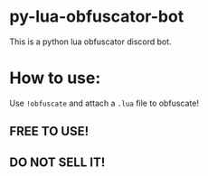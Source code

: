 # py-lua-obfuscator-bot
This is a python lua obfuscator discord bot.

# How to use:

Use `!obfuscate` and attach a `.lua` file to obfuscate!


## FREE TO USE!
## DO NOT SELL IT!

